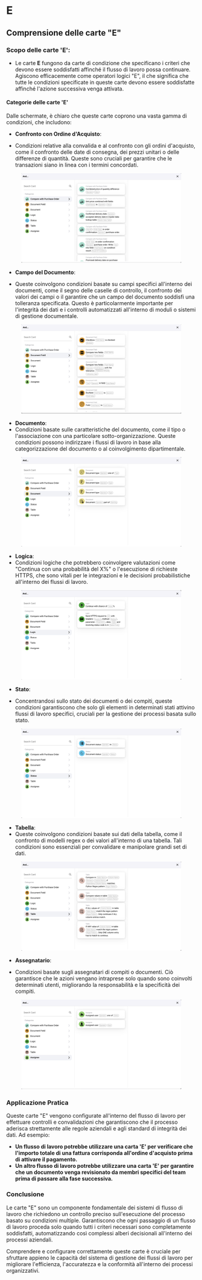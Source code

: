 # E

## Comprensione delle carte "E"

### **Scopo delle carte 'E':**

* Le carte **E** fungono da carte di condizione che specificano i criteri che devono essere soddisfatti affinché il flusso di lavoro possa continuare. Agiscono efficacemente come operatori logici "E", il che significa che tutte le condizioni specificate in queste carte devono essere soddisfatte affinché l'azione successiva venga attivata.

#### Categorie delle carte 'E'

Dalle schermate, è chiaro che queste carte coprono una vasta gamma di condizioni, che includono:

*   **Confronto con Ordine d'Acquisto**:

* Condizioni relative alla convalida e al confronto con gli ordini d'acquisto, come il confronto delle date di consegna, dei prezzi unitari o delle differenze di quantità. Queste sono cruciali per garantire che le transazioni siano in linea con i termini concordati.



<figure><img src="../../../.gitbook/assets/And1.png" alt=""><figcaption></figcaption></figure>

*   **Campo del Documento**:

* Queste coinvolgono condizioni basate su campi specifici all'interno dei documenti, come il segno delle caselle di controllo, il confronto dei valori dei campi o il garantire che un campo del documento soddisfi una tolleranza specificata. Questo è particolarmente importante per l'integrità dei dati e i controlli automatizzati all'interno di moduli o sistemi di gestione documentale.



<figure><img src="../../../.gitbook/assets/And2.png" alt=""><figcaption></figcaption></figure>

* **Documento**:
* Condizioni basate sulle caratteristiche del documento, come il tipo o l'associazione con una particolare sotto-organizzazione. Queste condizioni possono indirizzare i flussi di lavoro in base alla categorizzazione del documento o al coinvolgimento dipartimentale.

<figure><img src="../../../.gitbook/assets/And3.png" alt=""><figcaption></figcaption></figure>

* **Logica**:
* Condizioni logiche che potrebbero coinvolgere valutazioni come "Continua con una probabilità del X%" o l'esecuzione di richieste HTTPS, che sono vitali per le integrazioni e le decisioni probabilistiche all'interno dei flussi di lavoro.

<figure><img src="../../../.gitbook/assets/And4.png" alt=""><figcaption></figcaption></figure>

*   **Stato**:

* Concentrandosi sullo stato dei documenti o dei compiti, queste condizioni garantiscono che solo gli elementi in determinati stati attivino flussi di lavoro specifici, cruciali per la gestione dei processi basata sullo stato.



<figure><img src="../../../.gitbook/assets/And5.png" alt=""><figcaption></figcaption></figure>

* **Tabella**:
* Queste coinvolgono condizioni basate sui dati della tabella, come il confronto di modelli regex o dei valori all'interno di una tabella. Tali condizioni sono essenziali per convalidare e manipolare grandi set di dati.

<figure><img src="../../../.gitbook/assets/And6.png" alt=""><figcaption></figcaption></figure>

*   **Assegnatario**:

* Condizioni basate sugli assegnatari di compiti o documenti. Ciò garantisce che le azioni vengano intraprese solo quando sono coinvolti determinati utenti, migliorando la responsabilità e la specificità dei compiti.



<figure><img src="../../../.gitbook/assets/And7.png" alt=""><figcaption></figcaption></figure>

### Applicazione Pratica

Queste carte "E" vengono configurate all'interno del flusso di lavoro per effettuare controlli e convalidazioni che garantiscono che il processo aderisca strettamente alle regole aziendali e agli standard di integrità dei dati. Ad esempio:

* **Un flusso di lavoro potrebbe utilizzare una carta 'E' per verificare che l'importo totale di una fattura corrisponda all'ordine d'acquisto prima di attivare il pagamento.**
* **Un altro flusso di lavoro potrebbe utilizzare una carta 'E' per garantire che un documento venga revisionato da membri specifici del team prima di passare alla fase successiva.**

### Conclusione

Le carte "E" sono un componente fondamentale dei sistemi di flusso di lavoro che richiedono un controllo preciso sull'esecuzione del processo basato su condizioni multiple. Garantiscono che ogni passaggio di un flusso di lavoro proceda solo quando tutti i criteri necessari sono completamente soddisfatti, automatizzando così complessi alberi decisionali all'interno dei processi aziendali.

Comprendere e configurare correttamente queste carte è cruciale per sfruttare appieno le capacità del sistema di gestione dei flussi di lavoro per migliorare l'efficienza, l'accuratezza e la conformità all'interno dei processi organizzativi.
